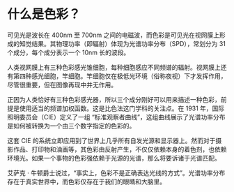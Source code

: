 # 什么是色彩？

可见光是波长在 400nm 至 700nm 之间的电磁波，而色彩是可见光在视网膜上形成的知觉结果。其物理功率（即辐射）体现为光谱功率分布（SPD），常划分为 31 个成分，每个成分表示一个 10nm 长的波段。

人类视网膜上有三种色彩感光锥细胞，每种细胞感应不同频谱的辐射。视网膜上还有第四种感光细胞，竿细胞。竿细胞仅在极低光环境（俗称夜视）下才发挥作用，尽管很重要，但在图像再现中并无作用。

正因为人类恰好有三种色彩感光器，所以三个成分刚好可以用来描述一种色彩，前提是使用适当的频谱加权函数。这是比色法这门学科的关注点。在 1931 年，国际照明委员会（CIE）定义了一组 “标准观察者曲线”，这组曲线展示了光谱功率分布是如何被转换为一个由三个数字指定的色彩的。

这套 CIE 的系统立即应用到了世界上几乎所有自发光源和显示器上。然而对于摄影作品、打印物和油画等，其色彩由反射产生，不仅仅依赖本身的着色剂，也依赖环境光。如果一个事物的色彩强依赖于光源的光谱，那么将要诉诸于光谱匹配。

艾萨克 · 牛顿爵士说过，“事实上，色彩不是正确表达光线的方式”。光谱功率分布存在于真实世界中，而色彩仅存在于我们的眼睛和大脑里。
